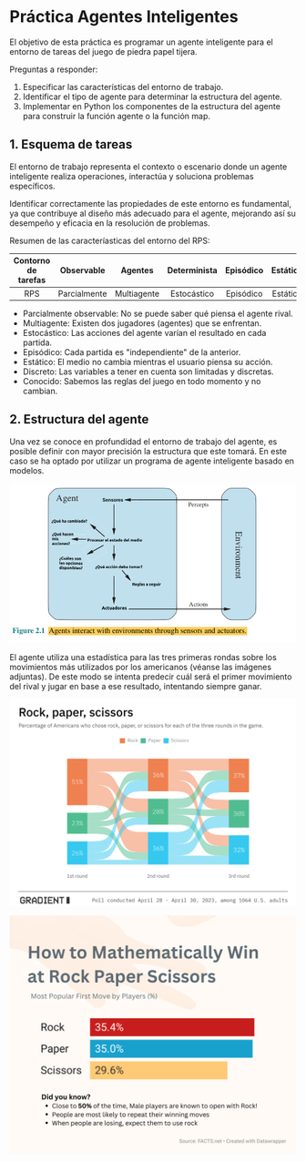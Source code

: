 # Práctica Agentes Inteligentes

El objetivo de esta práctica es programar un agente inteligente para el entorno de tareas del juego de piedra papel tijera.

Preguntas a responder:

1. Especificar las características del entorno de trabajo.
2. Identificar el tipo de agente para determinar la estructura del agente.
3. Implementar en Python los componentes de la estructura del agente para construir la función agente o la función map.

## 1. Esquema de tareas

El entorno de trabajo representa el contexto o escenario donde un agente inteligente realiza operaciones, interactúa y soluciona problemas específicos.

Identificar correctamente las propiedades de este entorno es fundamental, ya que contribuye al diseño más adecuado para el agente, mejorando así su desempeño y eficacia en la resolución de problemas.

Resumen de las caracteríasticas del entorno del RPS:

Contorno de tarefas | Observable| Agentes | Determinista | Episódico | Estático | Discreto | Conocido
:---: | :---: | :---: | :---: | :---: | :---: | :---: | :---: |
 RPS | Parcialmente | Multiagente | Estocástico | Episódico | Estático |  Discreto | Conocido |

- Parcialmente observable: No se puede saber qué piensa el agente rival.
- Multiagente: Existen dos jugadores (agentes) que se enfrentan.
- Estocástico: Las acciones del agente varían el resultado en cada partida.
- Episódico: Cada partida es "independiente" de la anterior.
- Estático: El medio no cambia mientras el usuario piensa su acción.
- Discreto: Las variables a tener en cuenta son limitadas y discretas.
- Conocido: Sabemos las reglas del juego en todo momento y no cambian.

## 2. Estructura del agente

Una vez se conoce en profundidad el entorno de trabajo del agente, es posible definir con mayor precisión la estructura que este tomará. En este caso se ha optado por utilizar un programa de agente inteligente basado en modelos.

![img](doc/agenteInteligente.png)

El agente utiliza una estadística para las tres primeras rondas  sobre los movimientos más utilizados por los americanos (véanse las imágenes adjuntas). De este modo se intenta predecir cuál será el primer movimiento del rival y jugar en base a ese resultado, intentando siempre ganar.

![img](doc/rps1.png)

![img](doc/rps2.png)